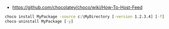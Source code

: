 * https://github.com/chocolatey/choco/wiki/How-To-Host-Feed

```bat
choco install MyPackage -source c:\MyDirectory [-version 1.2.3.4] [-f] [-y]
choco uninstall MyPackage [-y]
```
